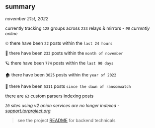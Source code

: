 
## summary
_november 21st, 2022_

currently tracking `128` groups across `233` relays & mirrors - _`90` currently online_

⏲ there have been `22` posts within the `last 24 hours`

🦈 there have been `233` posts within the `month of november`

🪐 there have been `774` posts within the `last 90 days`

🏚 there have been `3025` posts within the `year of 2022`

🦕 there have been `5311` posts `since the dawn of ransomwatch`

there are `63` custom parsers indexing posts

_`20` sites using v2 onion services are no longer indexed - [support.torproject.org](https://support.torproject.org/onionservices/v2-deprecation/)_

> see the project [README](https://github.com/joshhighet/ransomwatch#ransomwatch--) for backend technicals
